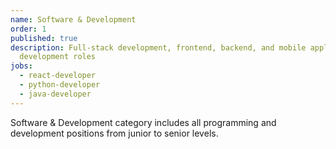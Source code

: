 ```yaml
---
name: Software & Development
order: 1
published: true
description: Full-stack development, frontend, backend, and mobile application
  development roles
jobs:
  - react-developer
  - python-developer
  - java-developer
---
```


Software & Development category includes all programming and development positions from junior to senior levels.

